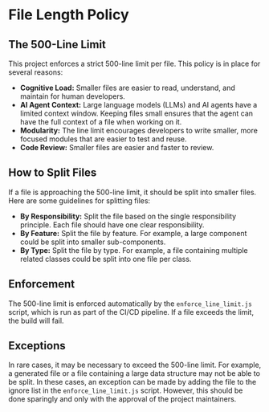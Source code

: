 # File Length Policy

## The 500-Line Limit
This project enforces a strict 500-line limit per file. This policy is in place for several reasons:

- **Cognitive Load:** Smaller files are easier to read, understand, and maintain for human developers.
- **AI Agent Context:** Large language models (LLMs) and AI agents have a limited context window. Keeping files small ensures that the agent can have the full context of a file when working on it.
- **Modularity:** The line limit encourages developers to write smaller, more focused modules that are easier to test and reuse.
- **Code Review:** Smaller files are easier and faster to review.

## How to Split Files
If a file is approaching the 500-line limit, it should be split into smaller files. Here are some guidelines for splitting files:

- **By Responsibility:** Split the file based on the single responsibility principle. Each file should have one clear responsibility.
- **By Feature:** Split the file by feature. For example, a large component could be split into smaller sub-components.
- **By Type:** Split the file by type. For example, a file containing multiple related classes could be split into one file per class.

## Enforcement
The 500-line limit is enforced automatically by the `enforce_line_limit.js` script, which is run as part of the CI/CD pipeline. If a file exceeds the limit, the build will fail.

## Exceptions
In rare cases, it may be necessary to exceed the 500-line limit. For example, a generated file or a file containing a large data structure may not be able to be split. In these cases, an exception can be made by adding the file to the ignore list in the `enforce_line_limit.js` script. However, this should be done sparingly and only with the approval of the project maintainers.
